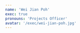 ```yaml
---
name: 'Wei Jian Poh'
exec: true
pronouns: 'Projects Officer'
avatar: '/exec/wei-jian-poh.jpg'
---
```

